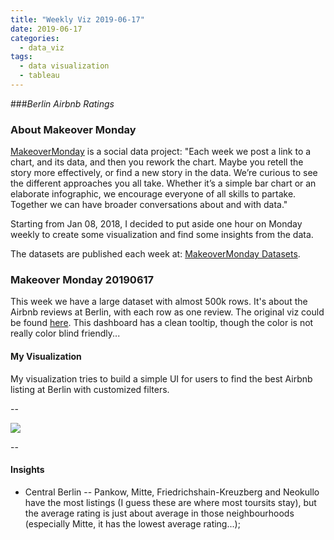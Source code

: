 ```yaml
---
title: "Weekly Viz 2019-06-17"
date: 2019-06-17
categories:
  - data_viz
tags:
  - data visualization
  - tableau
---
```


###*Berlin Airbnb Ratings*


### About Makeover Monday

[MakeoverMonday](http://www.makeovermonday.co.uk/) is a social data project:
"Each week we post a link to a chart, and its data, and then you rework the chart.
Maybe you retell the story more effectively, or find a new story in the data.
We’re curious to see the different approaches you all take. Whether it’s a simple bar chart or an elaborate infographic, we encourage everyone of all skills to partake.
Together we can have broader conversations about and with data."

Starting from Jan 08, 2018, I decided to put aside one hour on Monday weekly to create some visualization and find some insights from the data.

The datasets are published each week at: [MakeoverMonday Datasets](http://www.makeovermonday.co.uk/data/).

### Makeover Monday 20190617

This week we have a large dataset with almost 500k rows. It's about the Airbnb reviews at Berlin, with each row as one review. The original viz could be found [here](http://insideairbnb.com/berlin/?neighbourhood=&filterEntireHomes=false&filterHighlyAvailable=false&filterRecentReviews=false&filterMultiListings=false). This dashboard has a clean tooltip, though the color is not really color blind friendly...
  
#### My Visualization

My visualization tries to build a simple UI for users to find the best Airbnb listing at Berlin with customized filters.  

--  
<div class='tableauPlaceholder' id='viz1560824742744' style='position: relative'>
<noscript><a href='#'>
  <img alt=' ' src='https:&#47;&#47;public.tableau.com&#47;static&#47;images&#47;ma&#47;makeovermonday20190617&#47;FindYourAirbnbinBerlin&#47;1_rss.png' style='border: none' />
</a></noscript>
<object class='tableauViz'  style='display:none;'>
  <param name='host_url' value='https%3A%2F%2Fpublic.tableau.com%2F' />
  <param name='embed_code_version' value='3' />
  <param name='site_root' value='' />
  <param name='name' value='makeovermonday20190617&#47;FindYourAirbnbinBerlin' />
  <param name='tabs' value='no' />
  <param name='toolbar' value='yes' />
  <param name='static_image' value='https:&#47;&#47;public.tableau.com&#47;static&#47;images&#47;ma&#47;makeovermonday20190617&#47;FindYourAirbnbinBerlin&#47;1.png' />
  <param name='animate_transition' value='yes' />
  <param name='display_static_image' value='yes' />
  <param name='display_spinner' value='yes' />
  <param name='display_overlay' value='yes' />
  <param name='display_count' value='yes' />
</object></div>             
<script type='text/javascript'>          
  var divElement = document.getElementById('viz1560824742744');            
  var vizElement = divElement.getElementsByTagName('object')[0];             
  vizElement.style.width='800px';vizElement.style.height='827px';            
  var scriptElement = document.createElement('script');                  
  scriptElement.src = 'https://public.tableau.com/javascripts/api/viz_v1.js'; 
  vizElement.parentNode.insertBefore(scriptElement, vizElement);              
</script>
  
--  

#### Insights
* Central Berlin -- Pankow, Mitte, Friedrichshain-Kreuzberg and Neokullo have the most listings (I guess these are where most toursits stay), but the average rating is just about average in those neighbourhoods (especially Mitte, it has the lowest average rating...);  

